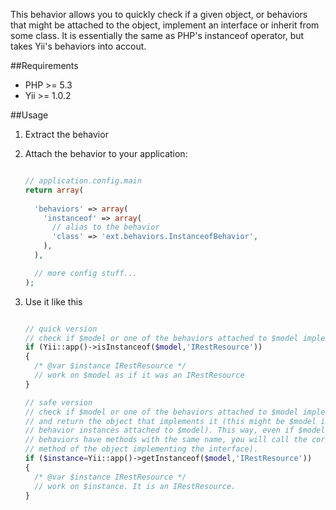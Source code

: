 This behavior allows you to quickly check if a given object, or behaviors that might be attached to the object, implement an interface or inherit from some class. It is essentially the same as PHP's instanceof operator, but takes Yii's behaviors into accout.

##Requirements

 - PHP >= 5.3
 - Yii >= 1.0.2

##Usage

1.  Extract the behavior
2.  Attach the behavior to your application:

    ~~~~~ php

    // application.config.main
    return array(
   
      'behaviors' => array(
        'instanceof' => array(
          // alias to the behavior
          'class' => 'ext.behaviors.InstanceofBehavior',
        ),
      ),

      // more config stuff...
    );
	
    ~~~~~

3.  Use it like this

    ~~~~~php
	
    // quick version
    // check if $model or one of the behaviors attached to $model implement IRestResource
    if (Yii::app()->isInstanceof($model,'IRestResource'))
    {
      /* @var $instance IRestResource */
      // work on $model as if it was an IRestResource
    }

    // safe version
    // check if $model or one of the behaviors attached to $model implement IRestResource
    // and return the object that implements it (this might be $model itself, or one of the
    // behavior instances attached to $model). This way, even if $model and the returned
    // behaviors have methods with the same name, you will call the correct method (the
    // method of the object implementing the interface).
    if ($instance=Yii::app()->getInstanceof($model,'IRestResource'))
    {
      /* @var $instance IRestResource */
      // work on $instance. It is an IRestResource.
    }
	
    ~~~~~
